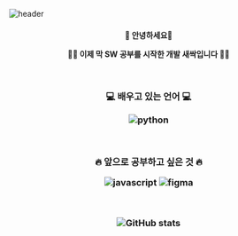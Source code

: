 ![header](https://capsule-render.vercel.app/api?type=cylinder&color=FFDF6F&height=150&section=header&text=Hello%20World&fontSize=50&fontColor=FFFFFF&&animation=blinking)
&nbsp;
<h4 align="center">
👋 안녕하세요👋

🌱🐣 이제 막 SW 공부를 시작한 개발 새싹입니다 🐣🌱



&nbsp;

<h3 align="center">
💻 배우고 있는 언어 💻
</p>

![python](https://img.shields.io/badge/Python-3776AB?style=for-the-badge&logo=python&logoColor=white)



&nbsp; 

🔥 앞으로 공부하고 싶은 것 🔥

![javascript](https://img.shields.io/badge/JavaScript-F7DF1E?style=for-the-badge&logo=JavaScript&logoColor=white)
![figma](https://img.shields.io/badge/Figma-F24E1E?style=for-the-badge&logo=figma&logoColor=white)


&nbsp; 

![GitHub stats](https://github-readme-stats.vercel.app/api?username=won-00&theme=dark&shadow=true)


<!--
**won-00/won-00** is a ✨ _special_ ✨ repository because its `README.md` (this file) appears on your GitHub profile.

Here are some ideas to get you started:

- 🔭 I’m currently working on ...
- 🌱 I’m currently learning ...
- 👯 I’m looking to collaborate on ...
- 🤔 I’m looking for help with ...
- 💬 Ask me about ...
- 📫 How to reach me: ...
- 😄 Pronouns: ...
- ⚡ Fun fact: ...
-->
